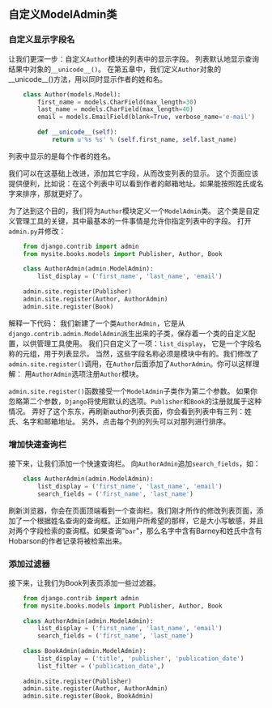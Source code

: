 ## 自定义ModelAdmin类

### 自定义显示字段名
让我们更深一步：自定义`Author`模块的列表中的显示字段。 列表默认地显示查询结果中对象的`__unicode__()`。 在第五章中，我们定义`Author`对象的__unicode__()方法，用以同时显示作者的姓和名。 
```python
    class Author(models.Model):
        first_name = models.CharField(max_length=30)
        last_name = models.CharField(max_length=40)
        email = models.EmailField(blank=True, verbose_name='e-mail')
    
        def __unicode__(self):
            return u'%s %s' % (self.first_name, self.last_name)

```
列表中显示的是每个作者的姓名。

我们可以在这基础上改进，添加其它字段，从而改变列表的显示。 这个页面应该提供便利，比如说：在这个列表中可以看到作者的邮箱地址。如果能按照姓氏或名字来排序，那就更好了。 

为了达到这个目的，我们将为`Author`模块定义一个`ModelAdmin`类。 这个类是自定义管理工具的关键，其中最基本的一件事情是允许你指定列表中的字段。 打开`admin.py`并修改： 
```python
    from django.contrib import admin
    from mysite.books.models import Publisher, Author, Book
    
    class AuthorAdmin(admin.ModelAdmin):
        list_display = ('first_name', 'last_name', 'email')
    
    admin.site.register(Publisher)
    admin.site.register(Author, AuthorAdmin)
    admin.site.register(Book)
```
解释一下代码： 我们新建了一个类`AuthorAdmin`，它是从`django.contrib.admin.ModelAdmin`派生出来的子类，保存着一个类的自定义配置，以供管理工具使用。 我们只自定义了一项：`list_display`， 它是一个字段名称的元组，用于列表显示。 当然，这些字段名称必须是模块中有的。我们修改了`admin.site.register()`调用，在`Author`后面添加了`AuthorAdmin`。你可以这样理解： 用`AuthorAdmin`选项注册`Author`模块。 

`admin.site.register()`函数接受一个`ModelAdmin`子类作为第二个参数。 如果你忽略第二个参数，`Django`将使用默认的选项。`Publisher`和`Book`的注册就属于这种情况。 弄好了这个东东，再刷新author列表页面，你会看到列表中有三列：姓氏、名字和邮箱地址。 另外，点击每个列的列头可以对那列进行排序。

### 增加快速查询栏

接下来，让我们添加一个快速查询栏。 向`AuthorAdmin`追加`search_fields`，如：
```python
    class AuthorAdmin(admin.ModelAdmin):
        list_display = ('first_name', 'last_name', 'email')
        search_fields = ('first_name', 'last_name')
```
刷新浏览器，你会在页面顶端看到一个查询栏。我们刚才所作的修改列表页面，添加了一个根据姓名查询的查询框。正如用户所希望的那样，它是大小写敏感，并且对两个字段检索的查询框。如果查询"`bar`"，那么名字中含有Barney和姓氏中含有Hobarson的作者记录将被检索出来。 

### 添加过滤器

接下来，让我们为Book列表页添加一些过滤器。
```python
    from django.contrib import admin
    from mysite.books.models import Publisher, Author, Book
    
    class AuthorAdmin(admin.ModelAdmin):
        list_display = ('first_name', 'last_name', 'email')
        search_fields = ('first_name', 'last_name')
    
    class BookAdmin(admin.ModelAdmin):
        list_display = ('title', 'publisher', 'publication_date')
        list_filter = ('publication_date',)
    
    admin.site.register(Publisher)
    admin.site.register(Author, AuthorAdmin)
    admin.site.register(Book, BookAdmin)
```


